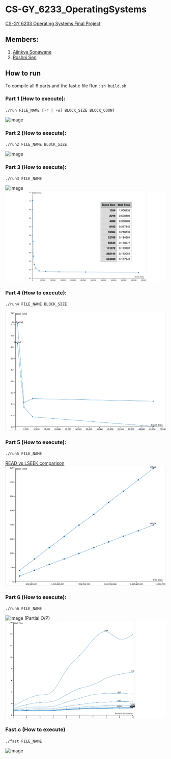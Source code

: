 # CS-GY_6233_OperatingSystems
[CS-GY 6233 Operating Systems Final Project](https://kyall.notion.site/kyall/CS-GY-6233-Final-Project-f47fb948159e425da6a22ddfd318bb17)

## Members: 
1. [Ajinkya Sonawane](https://github.com/Ajinkya-Sonawane)
1. [Roshni Sen](https://github.com/rs7633)

## How to run
To compile all 6 parts and the fast.c file Run : `sh build.sh`

### Part 1 (How to execute):
`./run FILE_NAME [-r | -w] BLOCK_SIZE BLOCK_COUNT`

![image](https://user-images.githubusercontent.com/21151348/145730580-153243f0-2827-4283-bd87-0e90520eb718.png)

### Part 2 (How to execute):
`./run2 FILE_NAME BLOCK_SIZE`

![image](https://user-images.githubusercontent.com/21151348/145730623-52aca15b-539a-43af-a500-36939e50fd96.png)


### Part 3 (How to execute):
`./run3 FILE_NAME`

![image](https://user-images.githubusercontent.com/21151348/145730646-f40fc4ce-148b-46fb-92ee-064f12e603db.png)
![image](https://github.com/Ajinkya-Sonawane/CS-GY_6233_OperatingSystems/blob/main/Part3/part_3.png)

### Part 4 (How to execute):
`./run4 FILE_NAME BLOCK_SIZE`

![image](https://github.com/Ajinkya-Sonawane/CS-GY_6233_OperatingSystems/blob/main/Part4/part_4.png)

### Part 5 (How to execute):
`./run5 FILE_NAME`

[READ vs LSEEK comparison](https://vast-baseball-750.notion.site/5178bbed585c4fb88bceffbd9f664c27?v=f527ddc7e8ab40a0ac918daba37c8551)
![image](https://github.com/Ajinkya-Sonawane/CS-GY_6233_OperatingSystems/blob/main/Part5/part_5.png)

### Part 6 (How to execute):
`./run6 FILE_NAME`

![image](https://user-images.githubusercontent.com/21151348/145730721-3b938077-7dbe-4ea8-a920-15565f09dea6.png)
(Partial O/P)
![image](https://github.com/Ajinkya-Sonawane/CS-GY_6233_OperatingSystems/blob/main/Part6/part_6_diff_bnt.png)

### Fast.c (How to execute)
`./fast FILE_NAME`

![image](https://user-images.githubusercontent.com/21151348/145878999-89ac3349-6025-4bc4-bfe9-6589a94092ad.png)

